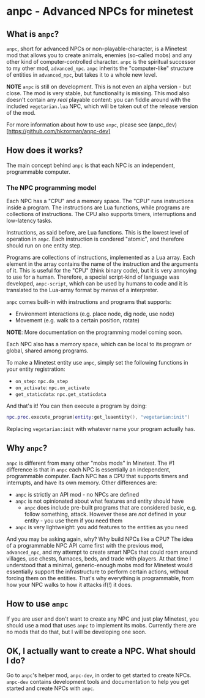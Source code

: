 # anpc - Advanced NPCs for minetest
## What is `anpc`?
`anpc`, short for advanced NPCs or non-playable-character, is a Minetest mod that allows you to create animals, enemies (so-called mobs) and any other kind of computer-controlled character. `anpc` is the spiritual successor to my other mod, `advanced_npc`. `anpc` inherits the "computer-like" structure of entities in `advanced_npc`, but takes it to a whole new level.

**NOTE** `anpc` is still on development. This is not even an alpha version - but close. The mod is very stable, but functionality is missing. This mod also doesn't contain any *real* playable content: you can fiddle around with the included `vegetarian.lua` NPC, which will be taken out of the release version of the mod.

For more information about how to use `anpc`, please see (anpc_dev)[https://github.com/hkzorman/anpc-dev]

## How does it works?
The main concept behind `anpc` is that each NPC is an independent, programmable computer. 

### The NPC programming model
Each NPC has a "CPU" and a memory space. The "CPU" runs instructions inside a program. The instructions are Lua functions, while programs are collections of instructions. The CPU also supports timers, interruptions and low-latency tasks.

Instructions, as said before, are Lua functions. This is the lowest level of operation in `anpc`. Each instruction is condered "atomic", and therefore should run on one entity step.

Programs are collections of instructions, implemented as a Lua array. Each element in the array contains the name of the instruction and the arguments of it. This is useful for the "CPU" (think binary code), but it is very annoying to use for a human. Therefore, a special script-kind of language was developed, `anpc-script`, which can be used by humans to code and it is translated to the Lua-array format by menas of a interpreter.

`anpc` comes built-in with instructions and programs that supports:
* Environment interactions (e.g. place node, dig node, use node)
* Movement (e.g. walk to a certain position, rotate)

**NOTE**: More documentation on the programming model coming soon.

Each NPC also has a memory space, which can be local to its program or global, shared among programs.

To make a Minetest entity use `anpc`, simply set the following functions in your entity registration:
* `on_step`: `npc.do_step`
* `on_activate`: `npc.on_activate`
* `get_staticdata`: `npc.get_staticdata`

And that's it! You can then execute a program by doing:
```lua
npc.proc.execute_program(entity:get_luaentity(), "vegetarian:init")
```

Replacing `vegetarian:init` with whatever name your program actually has.


## Why `anpc`?
`anpc` is different from many other "mobs mods" in Minetest. The #1 difference is that in `anpc` each NPC is essentially an independent, programmable computer. Each NPC has a CPU that supports timers and interrupts, and have its own memory. Other differences are:
* `anpc` is strictly an API mod - no NPCs are defined
* `anpc` is not opinionated about what features and entity should have
	* `anpc` does include pre-built programs that are considered basic, e.g. follow something, attack. However these are *not* defined in your entity - you use them if you need them
* `anpc` is very lightweight: you add features to the entities as you need

And you may be asking again, why? Why build NPCs like a CPU? The idea of a programmable NPC API came first with the previous mod, `advanced_npc`, and my attempt to create smart NPCs that could roam around villages, use chests, furnaces, beds, and trade with players. At that time I understood that a minimal, generic-enough mobs mod for Minetest would essentially support the infrastructure to perform certain actions, without forcing them on the entities. That's why everything is programmable, from how your NPC walks to how it attacks if(!) it does.


## How to use `anpc`
If you are user and don't want to create any NPC and just play Minetest, you should use a mod that uses `anpc` to implement its mobs. Currently there are no mods that do that, but I will be developing one soon.


## OK, I actually want to create a NPC. What should I do?
Go to `anpc`'s helper mod, `anpc-dev`, in order to get started to create NPCs. `anpc-dev` contains development tools and documentation to help you get started and create NPCs with `anpc`.
